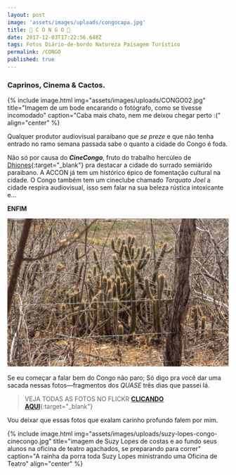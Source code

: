 ```yaml
---
layout: post
image: 'assets/images/uploads/congocapa.jpg'
title: 🌵 C O N G O 🌵
date: 2017-12-03T17:22:56.648Z
tags: Fotos Diário-de-bordo Natureza Paisagem Turístico
permalink: /CONGO
published: true
---
```


<h3 class="center-heading">Caprinos, Cinema & Cactos.</h3>

{% include image.html
            img="assets/images/uploads/CONGO02.jpg"
            title="Imagem de um bode encarando o fotógrafo, como se tivesse incomodado"
            caption="Caba mais chato, nem me deixou chegar perto :("
            align="center"
%}

Qualquer produtor audiovisual paraibano que *se preze* e que não tenha entrado no ramo semana passada sabe o quanto a cidade do Congo é foda.

Não só por causa do ***CineCongo***, fruto do trabalho hercúleo de [Dhiones](https://www.instagram.com/dhionesdocongo/){:target="_blank"} pra destacar a cidade do surrado semiárido paraibano. A ACCON já tem um histórico épico de fomentação cultural na cidade. O Congo também tem um cineclube chamado *Torquato Joel* a cidade respira audiovisual, isso sem falar na sua beleza rústica intoxicante e…

**ENFIM**

![imagem de cactus atrás de uma cerca de arame farpado](assets/images/uploads/CONGO01.jpg)

Se eu começar a falar bem do Congo não paro; Só digo pra você dar uma sacada nessas fotos—fragmentos dos *QUASE* três dias que passei lá.

> VEJA TODAS AS FOTOS NO FLICKR [**CLICANDO AQUI**](https://www.flickr.com/gp/macalango/LtwZ9a){:target="_blank"}

Vou deixar que essas fotos que exalam carinho profundo falem por mim.

{% include image.html
            img="assets/images/uploads/suzy-lopes-congo-cinecongo.jpg"
            title="imagem de Suzy Lopes de costas e ao fundo seus alunos na oficina de teatro agachados, se preparando para correr"
            caption="A rainha da porra toda Suzy Lopes ministrando uma Oficina de Teatro"
            align="center"
%}